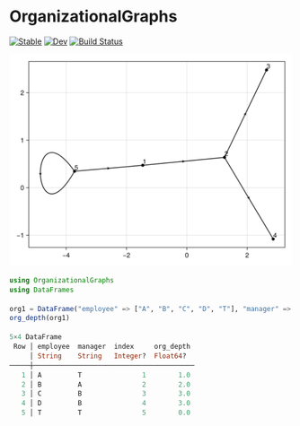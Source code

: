 # OrganizationalGraphs

[![Stable](https://img.shields.io/badge/docs-stable-blue.svg)](https://tp2750.github.io/OrganizationalGraphs.jl/stable/)
[![Dev](https://img.shields.io/badge/docs-dev-blue.svg)](https://tp2750.github.io/OrganizationalGraphs.jl/dev/)
[![Build Status](https://github.com/tp2750/OrganizationalGraphs.jl/actions/workflows/CI.yml/badge.svg?branch=main)](https://github.com/tp2750/OrganizationalGraphs.jl/actions/workflows/CI.yml?query=branch%3Amain)

![Simple Org](docs/src/img/g1.png)

``` julia
using OrganizationalGraphs
using DataFrames

org1 = DataFrame("employee" => ["A", "B", "C", "D", "T"], "manager" => ["T", "A", "B", "B","T"])
org_depth(org1)

5×4 DataFrame
 Row │ employee  manager  index     org_depth 
     │ String    String   Integer?  Float64?  
─────┼────────────────────────────────────────
   1 │ A         T               1        1.0
   2 │ B         A               2        2.0
   3 │ C         B               3        3.0
   4 │ D         B               4        3.0
   5 │ T         T               5        0.0

```
